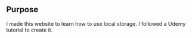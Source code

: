 ## Purpose
I made this website to learn how to use local storage. I followed a Udemy tutorial to create it.
